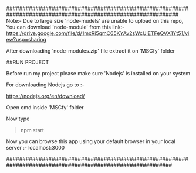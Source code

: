 #############################################################################################################
Note:- Due to large size 'node-mudels' are unable to upload on this repo,
       You can download 'node-module' from this link:-
      https://drive.google.com/file/d/1mxRi5qmC65KYAv2sWcUlETFeQVX1Yt51/view?usp=sharing
       
       
After downloading 'node-modules.zip' file extract it on 'MSCfy' folder
       
##RUN PROJECT 

Before run my project please make sure 'Nodejs' is installed on your system

For downloading Nodejs go to :-

https://nodejs.org/en/download/

Open cmd inside 'MSCfy' folder

Now type

>npm start

Now you can browse this app using your default browser in your local server :- localhost:3000 




###########################################################################################################
